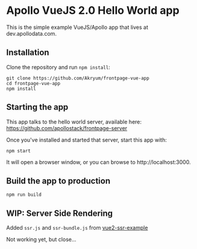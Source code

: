 # Apollo VueJS 2.0 Hello World app

This is the simple example VueJS/Apollo app that lives at dev.apollodata.com.

## Installation

Clone the repository and run `npm install`:

```
git clone https://github.com/Akryum/frontpage-vue-app
cd frontpage-vue-app
npm install
```


## Starting the app

This app talks to the hello world server, available here: https://github.com/apollostack/frontpage-server

Once you've installed and started that server, start this app with:

```
npm start
```

It will open a browser window, or you can browse to http://localhost:3000.


## Build the app to production

```
npm run build
```

## WIP: Server Side Rendering

Added `ssr.js` and `ssr-bundle.js` from [vue2-ssr-example](https://github.com/csbun/vue2-ssr-example)

Not working yet, but close...